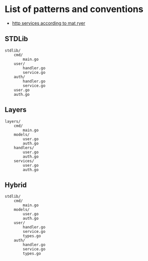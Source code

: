 # List of patterns and conventions

- [http services according to mat ryer](https://pace.dev/blog/2018/05/09/how-I-write-http-services-after-eight-years.html)

## STDLib

```
stdlib/
    cmd/
        main.go
    user/
        handler.go
        service.go
    auth/
        handler.go
        service.go
    user.go
    auth.go

```

## Layers

```
layers/
    cmd/
        main.go
    models/
        user.go
        auth.go
    handlers/
        user.go
        auth.go
    services/
        user.go
        auth.go
```

## Hybrid

```
stdlib/
    cmd/
        main.go
    models/
        user.go
        auth.go
    user/
        handler.go
        service.go
        types.go
    auth/
        handler.go
        service.go
        types.go

```
